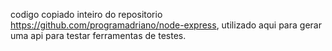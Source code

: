 codigo copiado inteiro do repositorio https://github.com/programadriano/node-express, utilizado aqui para gerar uma api para testar ferramentas de testes.